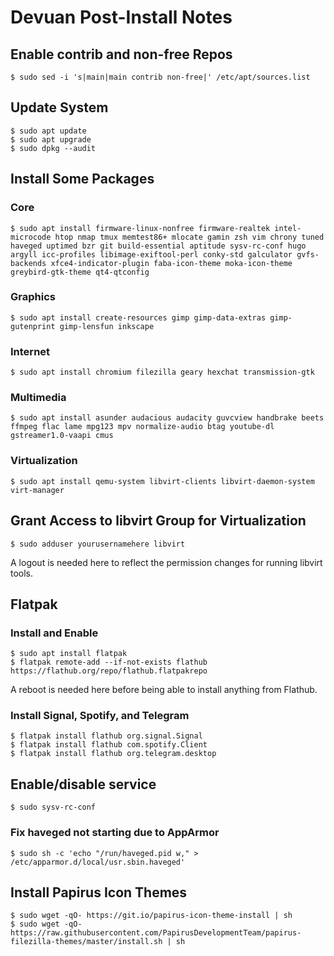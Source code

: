 # Devuan Post-Install Notes

## Enable contrib and non-free Repos

```console
$ sudo sed -i 's|main|main contrib non-free|' /etc/apt/sources.list
```

## Update System

```console
$ sudo apt update
$ sudo apt upgrade
$ sudo dpkg --audit
```

## Install Some Packages

### Core

```console
$ sudo apt install firmware-linux-nonfree firmware-realtek intel-microcode htop nmap tmux memtest86+ mlocate gamin zsh vim chrony tuned haveged uptimed bzr git build-essential aptitude sysv-rc-conf hugo argyll icc-profiles libimage-exiftool-perl conky-std galculator gvfs-backends xfce4-indicator-plugin faba-icon-theme moka-icon-theme greybird-gtk-theme qt4-qtconfig
```

### Graphics

```console
$ sudo apt install create-resources gimp gimp-data-extras gimp-gutenprint gimp-lensfun inkscape 
```

### Internet

```console
$ sudo apt install chromium filezilla geary hexchat transmission-gtk
```

### Multimedia

```console
$ sudo apt install asunder audacious audacity guvcview handbrake beets ffmpeg flac lame mpg123 mpv normalize-audio btag youtube-dl gstreamer1.0-vaapi cmus
```

### Virtualization

```console
$ sudo apt install qemu-system libvirt-clients libvirt-daemon-system virt-manager
```

## Grant Access to libvirt Group for Virtualization

```console
$ sudo adduser yourusernamehere libvirt
```

A logout is needed here to reflect the permission changes for running libvirt
tools.

## Flatpak

### Install and Enable

```console
$ sudo apt install flatpak
$ flatpak remote-add --if-not-exists flathub https://flathub.org/repo/flathub.flatpakrepo
```

A reboot is needed here before being able to install anything from Flathub.

### Install Signal, Spotify, and Telegram

```console
$ flatpak install flathub org.signal.Signal
$ flatpak install flathub com.spotify.Client
$ flatpak install flathub org.telegram.desktop
```

## Enable/disable service

```console
$ sudo sysv-rc-conf
```

### Fix haveged not starting due to AppArmor

```console
$ sudo sh -c 'echo "/run/haveged.pid w," > /etc/apparmor.d/local/usr.sbin.haveged'
```

## Install Papirus Icon Themes

```console
$ sudo wget -qO- https://git.io/papirus-icon-theme-install | sh
$ sudo wget -qO- https://raw.githubusercontent.com/PapirusDevelopmentTeam/papirus-filezilla-themes/master/install.sh | sh
```
